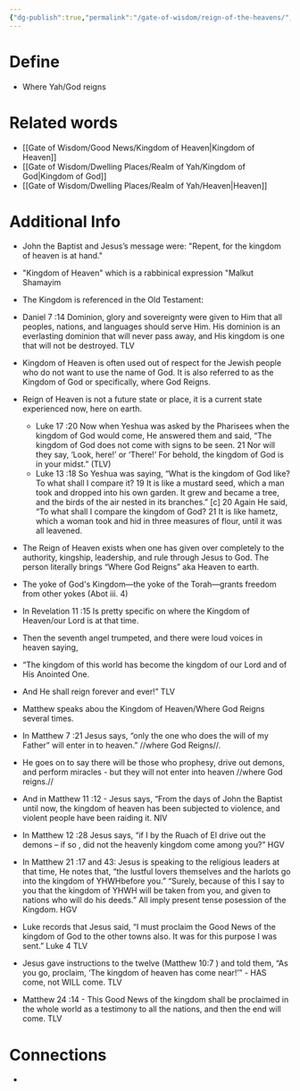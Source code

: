 ```yaml
---
{"dg-publish":true,"permalink":"/gate-of-wisdom/reign-of-the-heavens/","tags":["#GateWisdom","R","H"]}
---
```


# Define
- Where Yah/God reigns

# Related words
- [[Gate of Wisdom/Good News/Kingdom of Heaven\|Kingdom of Heaven]]
- [[Gate of Wisdom/Dwelling Places/Realm of Yah/Kingdom of God\|Kingdom of God]]
- [[Gate of Wisdom/Dwelling Places/Realm of Yah/Heaven\|Heaven]]

# Additional Info
- John the Baptist  and Jesus’s message were: "Repent, for the kingdom of heaven is at hand." 

- "Kingdom of Heaven" which is a rabbinical expression "Malkut Shamayim

- The Kingdom is referenced in the Old Testament:

- Daniel 7 :14  Dominion, glory and sovereignty were given to Him that all peoples, nations, and languages should serve Him. His dominion is an everlasting dominion that will never pass away, and His kingdom is one that will not be destroyed. TLV

- Kingdom of Heaven is often used out of respect for the Jewish people who do not want to use the name of God. It is also referred to as the Kingdom of God  or specifically, where God Reigns.  

- Reign of Heaven is not a future state or place, it is a current state experienced now, here on earth. 
	- Luke 17 :20 Now when Yeshua was asked by the Pharisees when the kingdom of God would come, He answered them and said, “The kingdom of God does not come with signs to be seen. 21 Nor will they say, ‘Look, here!’ or ‘There!’ For behold, the kingdom of God is in your midst.” (TLV)
	- Luke 13 :18 So Yeshua was saying, “What is the kingdom of God like? To what shall I compare it? 19 It is like a mustard seed, which a man took and dropped into his own garden. It grew and became a tree, and the birds of the air nested in its branches.” [c] 20 Again He said, “To what shall I compare the kingdom of God? 21 It is like hametz, which a woman took and hid in three measures of flour, until it was all leavened.

- The Reign of Heaven exists when one has given over completely to the authority, kingship, leadership, and rule through Jesus to God. The person literally brings “Where God Reigns” aka Heaven to earth.

- The yoke of God's Kingdom—the yoke of the Torah—grants freedom from other yokes (Abot iii. 4)

- In Revelation 11 :15 Is pretty specific on where the Kingdom of Heaven/our Lord is at that time.

- Then the seventh angel trumpeted, and there were loud voices in heaven saying,

- “The kingdom of this world has become the kingdom of our Lord and of His Anointed One.
- And He shall reign forever and ever!” TLV

- Matthew speaks abou the Kingdom of Heaven/Where God Reigns several times.

- In Matthew 7 :21 Jesus says, “only the one who does the will of my Father” will enter in to heaven.” //where God Reigns//. 

- He goes on to say there will be those who prophesy, drive out demons, and perform miracles - but they will not enter into heaven //where God reigns.//

- And in Matthew 11 :12 - Jesus says, “From the days of John the Baptist until now, the kingdom of heaven has been subjected to violence, and violent people have been raiding it. NIV

- In Matthew 12 :28  Jesus says, “if I by the Ruach of El drive out the demons – if so  , did not   the heavenly kingdom come among you?” HGV

- In Matthew 21 :17 and 43: Jesus is speaking to the religious leaders at that time, He notes that, “the lustful lovers themselves and the  harlots  go  into  the  kingdom  of  YHWHbefore  you.” “Surely, because of this I say to you that the kingdom of YHWH will be taken from you, and given to nations who will do his deeds.” All imply present tense posession of the Kingdom.  HGV

- Luke records that Jesus said, “I must proclaim the Good News of the kingdom of God to the other towns also. It was for this purpose I was sent.” Luke 4  TLV

- Jesus gave instructions to the twelve (Matthew 10:7 ) and told them, “As you go, proclaim, ‘The kingdom of heaven has come near!’” - HAS come, not WILL come. TLV

- Matthew 24 :14 - This Good News of the kingdom shall be proclaimed in the whole world as a testimony to all the nations, and then the end will come. TLV

# Connections
- 

